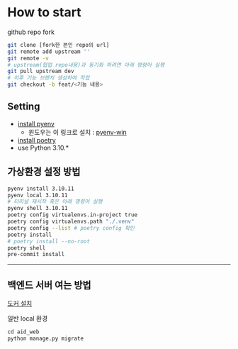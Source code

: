 # How to start

github repo fork
```sh
git clone [fork한 본인 repo의 url]
git remote add upstream ''
git remote -v
# upstream(협업 repo내용)과 동기화 하려면 아래 명령어 실행
git pull upstream dev
# 이후 기능 브랜치 생성하여 작업
git checkout -b feat/<기능 내용>
```

## Setting
- [install pyenv](https://github.com/pyenv/pyenv)
  - 윈도우는 이 링크로 설치 : [pyenv-win](https://github.com/pyenv-win/pyenv-win)
- [install poetry](https://python-poetry.org/docs/)
- use Python 3.10.*

## 가상환경 설정 방법
```sh
pyenv install 3.10.11
pyenv local 3.10.11
# 터미널 재시작 혹은 아래 명령어 실행
pyenv shell 3.10.11
poetry config virtualenvs.in-project true
poetry config virtualenvs.path "./.venv"
poetry config --list # poetry config 확인
poetry install
# poetry install --no-root
poetry shell
pre-commit install
```
---

## 백엔드 서버 여는 방법

[도커 설치](https://www.docker.com/products/docker-desktop/)

일반 local 환경
```py
cd aid_web
python manage.py migrate

```
